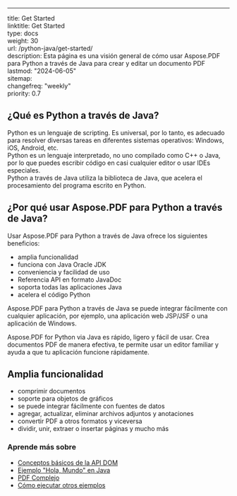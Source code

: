 ---

title: Get Started  
linktitle: Get Started  
type: docs  
weight: 30  
url: /python-java/get-started/  
description: Esta página es una visión general de cómo usar Aspose.PDF para Python a través de Java para crear y editar un documento PDF  
lastmod: "2024-06-05"  
sitemap:  
    changefreq: "weekly"  
    priority: 0.7  

## ¿Qué es Python a través de Java?

Python es un lenguaje de scripting. Es universal, por lo tanto, es adecuado para resolver diversas tareas en diferentes sistemas operativos: Windows, iOS, Android, etc.  
Python es un lenguaje interpretado, no uno compilado como C++ o Java, por lo que puedes escribir código en casi cualquier editor o usar IDEs especiales.  
Python a través de Java utiliza la biblioteca de Java, que acelera el procesamiento del programa escrito en Python.

## ¿Por qué usar Aspose.PDF para Python a través de Java?

Usar Aspose.PDF para Python a través de Java ofrece los siguientes beneficios:

- amplia funcionalidad  
- funciona con Java Oracle JDK  
- conveniencia y facilidad de uso  
- Referencia API en formato JavaDoc  
- soporta todas las aplicaciones Java  
- acelera el código Python  

Aspose.PDF para Python a través de Java se puede integrar fácilmente con cualquier aplicación, por ejemplo, una aplicación web JSP/JSF o una aplicación de Windows.

Aspose.PDF for Python via Java es rápido, ligero y fácil de usar. Crea documentos PDF de manera efectiva, te permite usar un editor familiar y ayuda a que tu aplicación funcione rápidamente.

## Amplia funcionalidad

- comprimir documentos
- soporte para objetos de gráficos
- se puede integrar fácilmente con fuentes de datos
- agregar, actualizar, eliminar archivos adjuntos y anotaciones
- convertir PDF a otros formatos y viceversa
- dividir, unir, extraer o insertar páginas y mucho más

### Aprende más sobre

- [Conceptos básicos de la API DOM](/pdf/python-java/basics-of-dom-api/)
- [Ejemplo "Hola, Mundo" en Java](/pdf/python-java/hello-world-example/)
- [PDF Complejo](/pdf/python-java/complex-pdf-example/)
- [Cómo ejecutar otros ejemplos](/pdf/python-java/how-to-run-other-examples/)